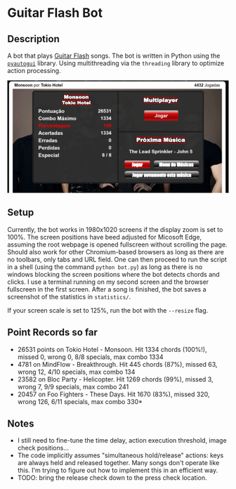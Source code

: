 # Guitar Flash Bot

## Description
A bot that plays [Guitar Flash](guitarflash.com) songs. The bot is written in Python using the [`pyautogui`](https://pyautogui.readthedocs.io/en/latest/) library. Using multithreading via the `threading` library to optimize action processing.

![The first 100%!](https://github.com/joaoreboucas1/guitar_flash_bot/blob/main/100_percent.png?raw=true)

## Setup
Currently, the bot works in 1980x1020 screens if the display zoom is set to 100%. The screen positions have beed adjusted for Micosoft Edge, assuming the root webpage is opened fullscreen without scrolling the page. Should also work for other Chromium-based browsers as long as there are no toolbars, only tabs and URL field. One can then proceed to run the script in a shell (using the command `python bot.py`) as long as there is no windows blocking the screen positions where the bot detects chords and clicks. I use a terminal running on my second screen and the browser fullscreen in the first screen. After a song is finished, the bot saves a screenshot of the statistics in `statistics/`. 

If your screen scale is set to 125%, run the bot with the `--resize` flag.

## Point Records so far
- 26531 points on Tokio Hotel - Monsoon. Hit 1334 chords (100%!), missed 0, wrong 0, 8/8 specials, max combo 1334
- 4781 on MindFlow - Breakthrough. Hit 445 chords (87%), missed 63, wrong 12, 4/10 specials, max combo 134
- 23582 on Bloc Party - Helicopter. Hit 1269 chords (99%), missed 3, wrong 7, 9/9 specials, max combo 241
- 20457 on Foo Fighters - These Days. Hit 1670 (83%), missed 320, wrong 126, 6/11 specials, max combo 330*

## Notes
- I still need to fine-tune the time delay, action execution threshold, image check positions...
- The code implicitly assumes "simultaneous hold/release" actions: keys are always held and released together. Many songs don't operate like this. I'm trying to figure out how to implement this in an efficient way.
- TODO: bring the release check down to the press check location.